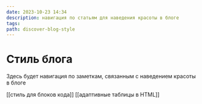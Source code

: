```yaml
---
date: 2023-10-23 14:34
description: навигация по статьям для наведения красоты в блоге
tags:
path: discover-blog-style
---
```

# Стиль блога
Здесь будет навигация по заметкам, связанным с наведением красоты в блоге

[[стиль для блоков кода]]
[[адаптивные таблицы в HTML]]
